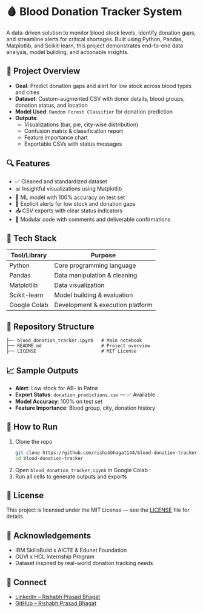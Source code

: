 # 🩸 Blood Donation Tracker System

A data-driven solution to monitor blood stock levels, identify donation gaps, and streamline alerts for critical shortages. Built using Python, Pandas, Matplotlib, and Scikit-learn, this project demonstrates end-to-end data analysis, model building, and actionable insights.

## 📌 Project Overview

- **Goal**: Predict donation gaps and alert for low stock across blood types and cities  
- **Dataset**: Custom-augmented CSV with donor details, blood groups, donation status, and    location  
- **Model Used**: `Random Forest Classifier` for donation prediction  
- **Outputs**:  
  - Visualizations (bar, pie, city-wise distribution)  
  - Confusion matrix & classification report  
  - Feature importance chart  
  - Exportable CSVs with status messages  

## 🔍 Features

- ✅ Cleaned and standardized dataset  
- 📊 Insightful visualizations using Matplotlib  
- 🧠 ML model with 100% accuracy on test set  
- 🚨 Explicit alerts for low stock and donation gaps  
- 📤 CSV exports with clear status indicators  
- 📁 Modular code with comments and deliverable confirmations  

## 🧪 Tech Stack

| Tool/Library       | Purpose                          |
|--------------------|----------------------------------|
| Python             | Core programming language        |
| Pandas             | Data manipulation & cleaning     |
| Matplotlib         | Data visualization               |
| Scikit-learn       | Model building & evaluation      |
| Google Colab       | Development & execution platform |

## 📂 Repository Structure

```
├── blood_donation_tracker.ipynb   # Main notebook
├── README.md                      # Project overview
├── LICENSE                        # MIT License
```

## 📈 Sample Outputs

- **Alert**: Low stock for AB- in Patna  
- **Export Status**: `donation_predictions.csv` — ✅ Available  
- **Model Accuracy**: 100% on test set  
- **Feature Importance**: Blood group, city, donation history  

## 🚀 How to Run

1. Clone the repo  
   ```bash
   git clone https://github.com/rishabbhagat144/blood-donation-tracker.git
   cd blood-donation-tracker
   ```
2. Open `blood_donation_tracker.ipynb` in Google Colab  
3. Run all cells to generate outputs and exports  

## 📜 License

This project is licensed under the MIT License — see the [LICENSE](LICENSE) file for details.

## 🙌 Acknowledgements

- IBM SkillsBuild x AICTE & Edunet Foundation  
- GUVI x HCL Internship Program  
- Dataset inspired by real-world donation tracking needs  

## 🔗 Connect

- [LinkedIn – Rishabh Prasad Bhagat](https://www.linkedin.com/in/rishabh-prasad-bhagat-1798a528b)  
- [GitHub – Rishabh Prasad Bhagat](https://github.com/rishabbhagat144)
